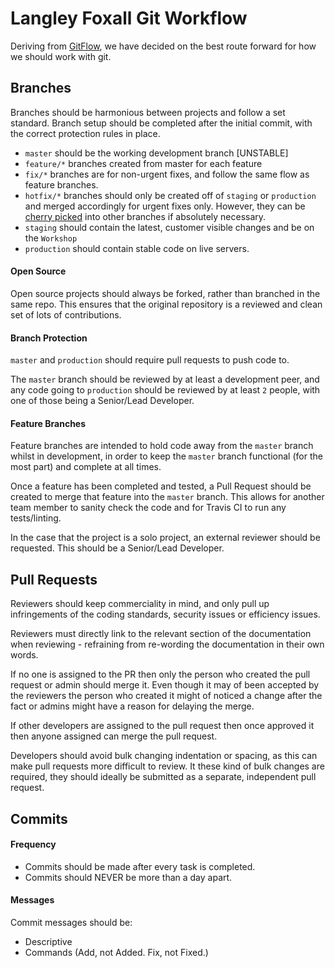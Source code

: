 # Langley Foxall Git Workflow

Deriving from [GitFlow](https://www.atlassian.com/git/tutorials/comparing-workflows/gitflow-workflow), we 
have decided on the best route forward for how we should work with git.

## Branches
Branches should be harmonious between projects and follow a set standard. Branch setup should be completed
after the initial commit, with the correct protection rules in place.

* `master` should be the working development branch [UNSTABLE]
* `feature/*` branches created from master for each feature
* `fix/*` branches are for non-urgent fixes, and follow the same flow as feature branches.
* `hotfix/*` branches should only be created off of `staging` or `production` and merged accordingly for urgent fixes only. However, they can be [cherry picked](https://git-scm.com/docs/git-cherry-pick) into other branches if absolutely necessary.
* `staging` should contain the latest, customer visible changes and be on the `Workshop`
* `production` should contain stable code on live servers.

#### Open Source
Open source projects should always be forked, rather than branched in the same repo. This ensures that the
original repository is a reviewed and clean set of lots of contributions.

#### Branch Protection
`master` and `production` should require pull requests to push code to. 

The `master` branch should be reviewed by at least a development peer, and any code going to `production`
should be reviewed by at least `2` people, with one of those being a Senior/Lead Developer.

#### Feature Branches
Feature branches are intended to hold code away from the `master` branch whilst in development, in order to
keep the `master` branch functional (for the most part) and complete at all times.

Once a feature has been completed and tested, a Pull Request should be created to merge that feature into 
the `master` branch. This allows for another team member to sanity check the code and for Travis CI to run 
any tests/linting.

In the case that the project is a solo project, an external reviewer should be requested. This should be a
Senior/Lead Developer.

## Pull Requests
Reviewers should keep commerciality in mind, and only pull up infringements of the coding standards, security
issues or efficiency issues.

Reviewers must directly link to the relevant section of the documentation when reviewing - refraining from
re-wording the documentation in their own words.

If no one is assigned to the PR then only the person who created the pull request or admin should merge it. Even though it may of been accepted by the reviewers the person who created it might of noticed a change after the fact or admins might have a reason for delaying the merge.

If other developers are assigned to the pull request then once approved it then anyone assigned can merge the pull request.

Developers should avoid bulk changing indentation or spacing, as this can make pull requests more
difficult to review. It these kind of bulk changes are required, they should ideally be submitted
as a separate, independent pull request.

## Commits

#### Frequency
* Commits should be made after every task is completed. 
* Commits should NEVER be more than a day apart.

#### Messages
Commit messages should be:
* Descriptive
* Commands (Add, not Added. Fix, not Fixed.)
